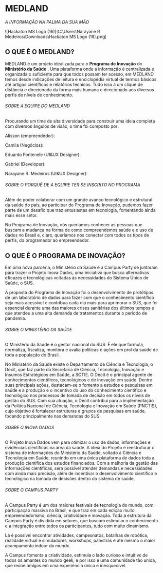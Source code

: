 # MEDLAND

*A INFORMAÇÃO NA PALMA DA SUA MÃO*

![Hackaton MS Logo (16)](C:\Users\Narayane R Medeiros\Downloads\Hackaton MS Logo (16).png)

## O QUE É O MEDLAND?

MEDLAND é  um projeto idealizada para o **Programa de Inovação** do **Ministério da Saúde** . Uma plataforma onde a informação é centralizada e organizada o suficiente para que todos possam ter acesso, em MEDLAND temos desde indicações de leitura e enciclopédia virtual de termos básicos até artigos científicos e relatórios técnicos. Tudo isso à um clique de distância e direcionado da forma mais humana e direcionado aos diversos perfis de níveis de conhecimento.



###### SOBRE A EQUIPE DO MEDLAND

Procurando um time de alta diversidade para construir uma ideia completa com diversos ângulos de visão, o time foi composto por:

Alisson (empreendedor):

Camila (Negócios):

Eduardo Fontenele (UI&UX Designer):

Gabriel (Developer):

Narayane R. Medeiros (UI&UX Designer):



###### SOBRE O PORQUÊ DE A EQUIPE TER SE INSCRITO NO PROGRAMA

Além de poder colaborar com um grande avanço tecnológico e estrutural da saúde do país, ao participar do Programa de Inovação, pudemos fazer parte de um desafio que traz entusiastas em tecnologia, fomentando ainda mais esse setor.

No Programa de Inovação, nós queríamos conhecer as pessoas que buscam a mudança na forma de como compreendemos saúde e o uso de dados no Brasil e, claro, queríamos nos conectar com todos os tipos de perfis, do programador ao empreendedor.



## O QUE É O PROGRAMA DE INOVAÇÃO?

Em uma nova parceria, o Ministério da Saúde e a Campus Party se juntaram para trazer o Projeto Inova Dados, uma iniciativa que busca alternativas eficazes e tecnológicas voltadas às necessidades do Sistema Único de Saúde, o SUS.

A proposta do Programa de Inovação foi o desenvolvimento de protótipos de um laboratório de dados para fazer com que o conhecimento científico seja mais acessível e contribua cada dia mais para aprimorar o SUS, que foi essencial durante uma das maiores crises sanitárias dos últimos tempos e que atendeu a uma alta demanda de tratamentos durante o período de pandemia.



###### SOBRE O MINISTÉRIO DA SAÚDE

O Ministério da Saúde é o gestor nacional do SUS. É ele que formula, normatiza, fiscaliza, monitora e avalia políticas e ações em prol da saúde de toda a população do Brasil.

No Ministério da Saúde existe o Departamento de Ciência e Tecnologia, o Decit, que faz parte da Secretaria de Ciência, Tecnologia, Inovação e Insumos Estratégicos em Saúde, a SCTIE. O Decit é o principal agente de conhecimentos científicos, tecnológicos e de inovação em saúde. Dentre suas principais ações, destacam-se o fomento a estudos e pesquisas em saúde e a produção e o incentivo do uso do conhecimento científico e tecnológico nos processos de tomada de decisão em todos os níveis de gestão do SUS. Com sua atuação, o Decit contribui para a implementação da Política Nacional de Ciência, Tecnologia e Inovação em Saúde (PNCTIS), cujo objetivo é fortalecer estruturas e grupos de pesquisas em saúde, focando principalmente nas demandas do SUS.



###### SOBRE O INOVA DADOS

O Projeto Inova Dados vem para otimizar o uso de dados, informações e evidências científicas na área da saúde. A ideia do Projeto é reestruturar o sistema de informações do Ministério da Saúde, voltado à Ciência e Tecnologia em Saúde, reunindo em uma única plataforma de dados toda a produção científica dos estudos financiados. Com a melhoria da gestão das informações científicas, será possível atender demandas e necessidades com ainda mais precisão, além de incentivar o desenvolvimento científico e tecnológico na tomada de decisões dentro do sistema de saúde.



###### SOBRE O CAMPUS PARTY

A Campus Party é um dos maiores festivais de tecnologia do mundo, com participação massiva no Brasil, e que traz em cada edição muito empreendedorismo, ciência, criatividade e inovação. Toda a estrutura da Campus Party é dividida em setores, que buscam estimular o conhecimento e a integração entre todos os participantes, tudo com muito dinamismo.

Lá é possível encontrar atividades, campeonatos, batalhas de robótica, realidade virtual e simuladores, workshops, palestras e até mesmo o maior acampamento indoor do mundo.

A Campus fomenta a criatividade, estimula o lado curioso e intuitivo de todos os amantes do mundo geek, e por isso é uma comunidade tão unida, que reúne amigos em uma experiência única e inesquecível.


